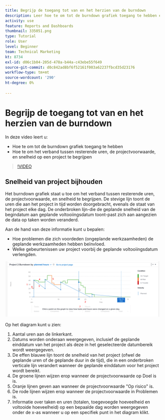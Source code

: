 ```yaml
---
title: Begrijp de toegang tot van en het herzien van de burndown
description: Leer hoe te om tot de burndown grafiek toegang te hebben en het verband tussen resterende uren, projectvoorwaarde, en projectsnelheid binnen te begrijpen [!DNL  Workfront].
activity: use
feature: Reports and Dashboards
thumbnail: 335051.png
type: Tutorial
role: User
level: Beginner
team: Technical Marketing
kt: 8734
exl-id: d06c1b04-205d-478a-b44a-c43ebe55f649
source-git-commit: d0c842ad8bf6f52161f003a62237fbcd35d23176
workflow-type: tm+mt
source-wordcount: '290'
ht-degree: 0%

---
```


# Begrijp de toegang tot van en het herzien van de burndown

In deze video leert u:

* Hoe te om tot de burndown grafiek toegang te hebben
* Hoe te om het verband tussen resterende uren, de projectvoorwaarde, en snelheid op een project te begrijpen

>[!VIDEO](https://video.tv.adobe.com/v/335051/?quality=12)

## Snelheid van project bijhouden

Het burndown grafiek staat u toe om het verband tussen resterende uren, de projectvoorwaarde, en snelheid te begrijpen. De stevige lijn toont de uren die aan het project in tijd worden doorgebracht, evenals de staat van het project elke dag. De onderbroken lijn-die de geplande snelheid van de begindatum aan geplande voltooiingsdatum toont-past zich aan aangezien de data op taken worden veranderd.

Aan de hand van deze informatie kunt u bepalen:

* Hoe problemen die zich voordeden (ongeplande werkzaamheden) de geplande werkzaamheden hebben beïnvloed.
* Welke gebeurtenissen uw project voorbij de geplande voltooiingsdatum verlengden.

![Een afbeelding met een uitvouwdiagram met nummers op de gebieden die in de onderstaande opsommingstekens worden beschreven](assets/section-2-9.png)

Op het diagram kunt u zien:

1. Aantal uren aan de linkerkant.
1. Datums worden onderaan weergegeven, inclusief de geplande einddatum van het project als deze in het geselecteerde datumbereik wordt weergegeven.
1. De effen blauwe lijn toont de snelheid van het project (ofwel de geplande uren of de geplande duur in de tijd), die in een onderbroken verticale lijn verandert wanneer de geplande einddatum voor het project wordt bereikt.
1. De groene lijnen wijzen erop wanneer de projectvoorwaarde op Doel is is.
1. Oranje lijnen geven aan wanneer de projectvoorwaarde &quot;Op risico&quot; is.
1. De rode lijnen wijzen erop wanneer de projectvoorwaarde in Problemen is.
1. Informatie over taken en uren (totalen, toegevoegde hoeveelheid en voltooide hoeveelheid) op een bepaalde dag worden weergegeven onder de x-as wanneer u op een specifiek punt in het diagram klikt.
